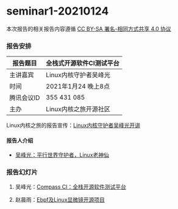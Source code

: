 # seminar1-20210124

本次报告的相关报告内容遵循 [CC BY-SA 署名-相同方式共享 4.0 协议](https://creativecommons.org/licenses/by-sa/4.0/deed.zh)

### 报告安排

| 报告题目   | 全栈式开源软件CI测试平台 |
| ---------- | ------------------------ |
| 主讲嘉宾   | Linux内核守护者吴峰光    |
| 时间       | 2021年1月24 晚上8点      |
| 腾讯会议ID | 355 431 085              |
| 主办       | Linux内核之旅开源社区    |

Linux内核之旅的报告宣传：[Linux内核守护者吴峰光开讲](https://mp.weixin.qq.com/s/7rwA0pM3-iyuaG4mQZnEIQ)

#### 报告人介绍

- [吴峰光：平行世界守护者，Linux老神仙](https://mp.weixin.qq.com/s/JpDdMfR31Om_eHBcCkjGoA)

### 报告幻灯片

1. 吴峰光：[Compass CI：全栈开源软件测试平台](https://lexiangla.com/teams/k100041/docs/eb79672062af11ebb45f4aeb8e3a4dd8?company_from=79350bd4d06911ea91f05254002f1020)

2. 赵晨雨：[Ebpf及Linux显微镜开源项目](https://lexiangla.com/teams/k100041/docs/ec69b63062af11ebaff0d697471aec6d?company_from=79350bd4d06911ea91f05254002f1020)


